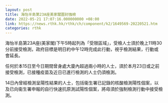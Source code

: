 ```yaml
---
layout: post
title: 海怡半島第23A座美家閣圍封強檢
date: 2022-05-21 17:07:16.000000000 +08:00
link: https://news.rthk.hk/rthk/ch/component/k2/1649569-20220521.htm
categories: rthk
---
```


海怡半島第23A座(美家閣)下午5時起列為「受限區域」，受檢人士須於晚上11時30分前接受檢測，政府目標是明日約中午12時完成此行動，視乎檢測結果，行動或會延長。

任何於本15日至今日期間曾身處大廈內超過兩小時的人士，須於本月23日或之前接受檢測，已接種疫苗及近日已進行檢測的人士仍須檢測。
 
14日內曾經檢測呈陽性結果的人士，包括衞生署已記錄的核酸檢測陽性個案，以及已向衞生署申報的自行快速抗原測試陽性個案，將毋須於強制檢測行動中接受檢測。
